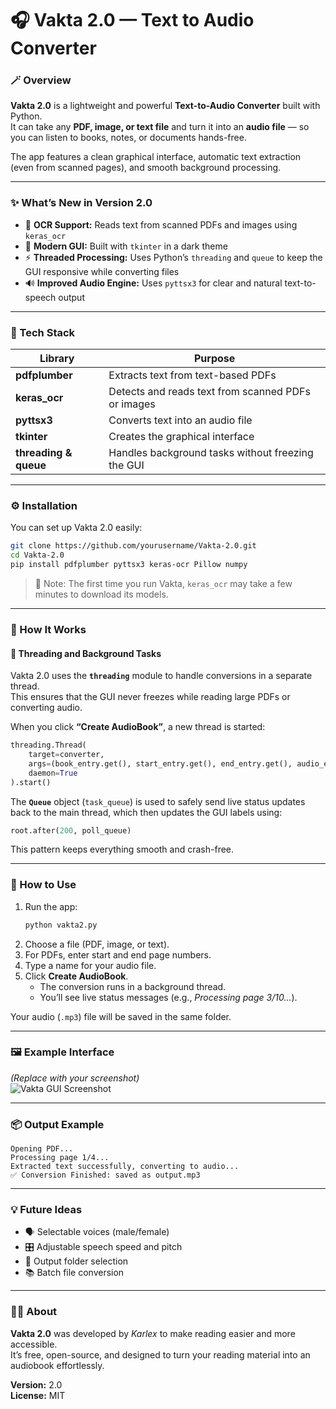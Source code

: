 # 🎧 Vakta 2.0 — Text to Audio Converter

### 🪄 Overview  
**Vakta 2.0** is a lightweight and powerful **Text-to-Audio Converter** built with Python.  
It can take any **PDF, image, or text file** and turn it into an **audio file** — so you can listen to books, notes, or documents hands-free.  

The app features a clean graphical interface, automatic text extraction (even from scanned pages), and smooth background processing.

---

### ✨ What’s New in Version 2.0
- 🧠 **OCR Support:** Reads text from scanned PDFs and images using `keras_ocr`  
- 🎨 **Modern GUI:** Built with `tkinter` in a dark theme  
- ⚡ **Threaded Processing:** Uses Python’s `threading` and `queue` to keep the GUI responsive while converting files  
- 🔊 **Improved Audio Engine:** Uses `pyttsx3` for clear and natural text-to-speech output  

---

### 🧰 Tech Stack

| Library | Purpose |
|----------|----------|
| **pdfplumber** | Extracts text from text-based PDFs |
| **keras_ocr** | Detects and reads text from scanned PDFs or images |
| **pyttsx3** | Converts text into an audio file |
| **tkinter** | Creates the graphical interface |
| **threading & queue** | Handles background tasks without freezing the GUI |

---

### ⚙️ Installation
You can set up Vakta 2.0 easily:

```bash
git clone https://github.com/yourusername/Vakta-2.0.git
cd Vakta-2.0
pip install pdfplumber pyttsx3 keras-ocr Pillow numpy
```

> 🧩 Note: The first time you run Vakta, `keras_ocr` may take a few minutes to download its models.

---

### 🚀 How It Works

#### 🧵 **Threading and Background Tasks**
Vakta 2.0 uses the **`threading`** module to handle conversions in a separate thread.  
This ensures that the GUI never freezes while reading large PDFs or converting audio.

When you click **“Create AudioBook”**, a new thread is started:
```python
threading.Thread(
    target=converter,
    args=(book_entry.get(), start_entry.get(), end_entry.get(), audio_entry.get(), task_queue),
    daemon=True
).start()
```

The **`Queue`** object (`task_queue`) is used to safely send live status updates back to the main thread, which then updates the GUI labels using:
```python
root.after(200, poll_queue)
```
This pattern keeps everything smooth and crash-free.

---

### 🚀 How to Use
1. Run the app:
   ```bash
   python vakta2.py
   ```
2. Choose a file (PDF, image, or text).  
3. For PDFs, enter start and end page numbers.  
4. Type a name for your audio file.  
5. Click **Create AudioBook**.  
   - The conversion runs in a background thread.  
   - You’ll see live status messages (e.g., *Processing page 3/10...*).  

Your audio (`.mp3`) file will be saved in the same folder.

---

### 🖼️ Example Interface
*(Replace with your screenshot)*  
![Vakta GUI Screenshot](Screenshot65.png)

---

### 📦 Output Example
```
Opening PDF...
Processing page 1/4...
Extracted text successfully, converting to audio...
✅ Conversion Finished: saved as output.mp3
```

---

### 💡 Future Ideas
- 🗣️ Selectable voices (male/female)
- 🎛️ Adjustable speech speed and pitch
- 📁 Output folder selection
- 📚 Batch file conversion

---

### 👨‍💻 About
**Vakta 2.0** was developed by *Karlex* to make reading easier and more accessible.  
It’s free, open-source, and designed to turn your reading material into an audiobook effortlessly.

**Version:** 2.0  
**License:** MIT  
